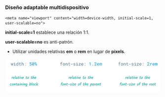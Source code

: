 ### Diseño adaptable multidispositivo

```
<meta name="viewport" content="width=device-width, initial-scale=1, user-scalable=no"> 
```

__initial-scale=1__ establece una relación 1:1.

__user-scalable=no__ es anti-patrón.


* Utilizar unidades relativas __em__ o __rem__ en lugar de __pixels__.

![Unidades relativas](media/relativo.png) <!-- .element: style="height: 120px;" --> 

